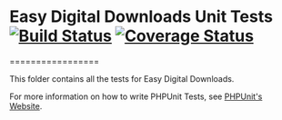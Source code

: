 # Easy Digital Downloads Unit Tests [![Build Status](https://secure.travis-ci.org/easydigitaldownloads/Easy-Digital-Downloads.png?branch=master)](http://travis-ci.org/easydigitaldownloads/Easy-Digital-Downloads) [![Coverage Status](https://coveralls.io/repos/easydigitaldownloads/Easy-Digital-Downloads/badge.png)](https://coveralls.io/r/easydigitaldownloads/Easy-Digital-Downloads)

=================

This folder contains all the tests for Easy Digital Downloads.

For more information on how to write PHPUnit Tests, see [PHPUnit's Website](http://www.phpunit.de/manual/3.6/en/writing-tests-for-phpunit.html).
